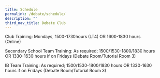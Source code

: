 ```yaml
---
title: Schedule
permalink: /debate/schedule/
description: ""
third_nav_title: Debate Club
---
```

Club Training: Mondays, 1500-1730hours (LT4) OR 1600-1830 hours (Online)

Secondary School Team Training: As required; 1500/1530-1800/1830 hours OR 1330-1630 hours if on Fridays (Debate Room/Tutorial Room 3)

IB Team Training: As required; 1500/1530-1800/1830 hours OR 1330-1630 hours if on Fridays (Debate Room/Tutorial Room 3)